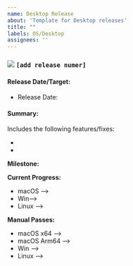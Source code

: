 ```yaml
---
name: Desktop Release
about: 'Template for Desktop releases'
title: ""
labels: OS/Desktop
assignees: ''
---
```


### <img src="https://www.rebron.org/wordpress/wp-content/uploads/2019/06/release-1.png"> `[add release numer]`

#### Release Date/Target:

* Release Date:

#### Summary:

Includes the following features/fixes:

*
*

**Milestone:**


**Current Progress:**

* macOS -->
* Win-->
* Linux -->

**Manual Passes:**

* macOS x64 -->
* macOS Arm64 -->
* Win -->
* Linux -->